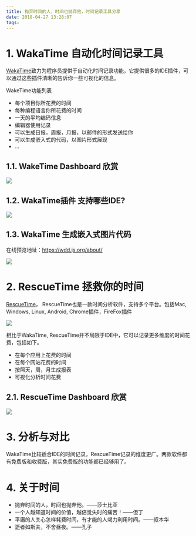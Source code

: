 ```yaml
---
title: 抛弃时间的人，时间也抛弃他，时间记录工具分享
date: 2018-04-27 13:28:07
tags:
---
```


# 1. WakaTime 自动化时间记录工具

[WakaTime](https://wakatime.com/)致力为程序员提供于自动化时间记录功能，它提供很多的IDE插件，可以通过这些插件清晰的告诉你一些可视化的信息。

WakeTime功能列表

- 每个项目你所花费的时间
- 每种编程语言你所花费的时间
- 一天的平均编码信息
- 编辑器使用记录
- 可以生成日报，周报，月报，以邮件的形式发送给你
- 可以生成嵌入式的代码，以图片形式展现
- ...

## 1.1. WakeTime Dashboard 欣赏

![](/images/20180427133630_gtKsV3_Jietu20180427-133547.jpeg)

## 1.2. WakaTime插件 支持哪些IDE?

![](/images/20180427133734_MIGsDY_Jietu20180427-133726.jpeg)

## 1.3. WakaTime 生成嵌入式图片代码

在线预览地址：https://wdd.js.org/about/

![](/images/20180427133853_hFgMtz_Jietu20180427-133847.jpeg)

# 2. RescueTime 拯救你的时间

[RescueTime](https://www.rescuetime.com/)， RescueTime也是一款时间分析软件，支持多个平台。包括Mac, Windows, Linux, Android, Chrome插件，FireFox插件

![](/images/20180427134336_lsj1oz_Jietu20180427-134326.jpeg)

相比于WakaTime, RescueTime并不局限于IDE中，它可以记录更多维度的时间花费，包括如下。

- 在每个应用上花费的时间
- 在每个网站花费的时间
- 按照天，周，月生成报表
- 可视化分析时间花费

## 2.1. RescueTime Dashboard 欣赏

![](/images/20180427134857_2Bh7SO_Jietu20180427-134848.jpeg)

# 3. 分析与对比

WakaTime比较适合IDE的时间记录，RescueTime记录的维度更广。两款软件都有免费版和收费版，其实免费版的功能都已经够用了。

# 4. 关于时间

- 抛弃时间的人，时间也抛弃他。——莎士比亚
- 一个人越知道时间的价值，越倍觉失时的痛苦！——但丁
- 平庸的人关心怎样耗费时间，有才能的人竭力利用时间。——叔本华
- 逝者如斯夫，不舍昼夜。——孔子
